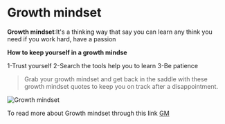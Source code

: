 # Growth mindset

**Growth mindset**:It's a thinking way that say you can learn any think you need if you work hard, have a passion 


 **How to keep yourself in a growth mindse**
 
1-Trust yourself
2-Search the tools help you to learn 
3-Be patience

>Grab your growth mindset and get back in the saddle with these growth mindset quotes to keep you on track after a disappointment.


![Growth mindset](https://miro.medium.com/max/1000/1*Vj3mr3m4aZHN5OHAfrgJ8w.jpeg)


To read more about Growth mindset  through this link [GM](https://www.atlassian.com/blog/inside-atlassian/growth-mindset)
